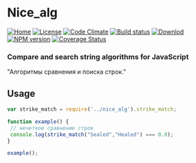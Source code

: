 # Nice_alg
[![Home][home-img]][home-url]
[![License][lic-img]][lic-url]
[![Code Climate][climate-img]][climate-url]
[![Build status][travis-img]][travis-url]
[![Downlod][down-img]][down-url]
[![NPM version][npm-img]][npm-url]
[![Coverage Status](https://coveralls.io/repos/github/xguest/test_env/badge.svg?branch=master)](https://coveralls.io/github/xguest/test_env?branch=master)

### **Compare and search string algorithms for JavaScript**
"Алгоритмы сравнения и поиска строк."

## Usage
```js
var strike_match = require('../nice_alg').strike_match;

function example() {
 // нечеткое сравнение строк
 console.log(strike_match("Sealed","Healed") === 0.8);
}

example();

```
[home-img]: https://img.shields.io/badge/Home-Habrahabr.ru-blue.svg?style=plastic
[home-url]: https://habrahabr.ru/post/251145/

[lic-img]: https://img.shields.io/badge/license-GPL-blue.svg?style=plastic
[lic-url]: COPYRIGHT.md

[climate-img]: https://img.shields.io/badge/code_climate-4.0-brightgreen.svg?style=plastic
[climate-url]: https://codeclimate.com/github/xguest/nice_alg

[travis-img]: https://img.shields.io/travis/xguest/nice_alg/master.svg?style=plastic
[travis-url]: https://travis-ci.org/xguest/nice_alg

[down-img]: https://img.shields.io/badge/GitHub-Latest-brightgreen.svg?style=plastic
[down-url]: https://github.com/xguest/nice_alg/archive/Latest.zip

[npm-img]: https://img.shields.io/npm/v/nice_alg.svg?style=plastic
[npm-url]: https://www.npmjs.com/package/nice_alg

